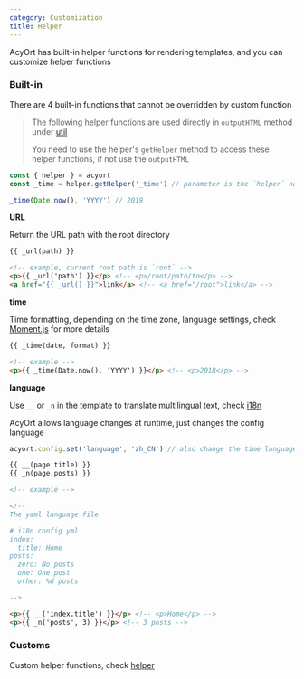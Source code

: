 ```yaml
---
category: Customization
title: Helper
---
```


AcyOrt has built-in helper functions for rendering templates, and you can customize helper functions

### Built-in

There are 4 built-in functions that cannot be overridden by custom function

> The following helper functions are used directly in `outputHTML` method under [util](/api/util/)
>
> You need to use the helper's `getHelper` method to access these helper functions, if not use the `outputHTML`

```js
const { helper } = acyort
const _time = helper.getHelper('_time') // parameter is the `helper` name

_time(Date.now(), 'YYYY') // 2019
```

**URL**

Return the URL path with the root directory

```html
{{ _url(path) }}

<!-- example, current root path is `root` -->
<p>{{ _url('path') }}</p> <!-- <p>/root/path/to</p> -->
<a href="{{ _url() }}">link</a> <!-- <a href="/root">link</a> -->
```

**time**

Time formatting, depending on the time zone, language settings, check [Moment.js](http://momentjs.com/) for more details

```html
{{ _time(date, format) }}

<!-- example -->
<p>{{ _time(Date.now(), 'YYYY') }}</p> <!-- <p>2018</p> -->
```

**language**

Use `__` or `_n` in the template to translate multilingual text, check [i18n ](https://github.com/acyortjs/i18n)

AcyOrt allows language changes at runtime, just changes the config language

```js
acyort.config.set('language', 'zh_CN') // also change the time language
```

```html
{{ __(page.title) }}
{{ _n(page.posts) }}

<!-- example -->

<!--
The yaml language file

# i18n config yml
index:
  title: Home
posts:
  zero: No posts
  one: One post
  other: %d posts

-->

<p>{{ __('index.title') }}</p> <!-- <p>Home</p> -->
<p>{{ _n('posts', 3) }}</p> <!-- 3 posts -->
```

### Customs

Custom helper functions, check [helper](/api/helper/)
